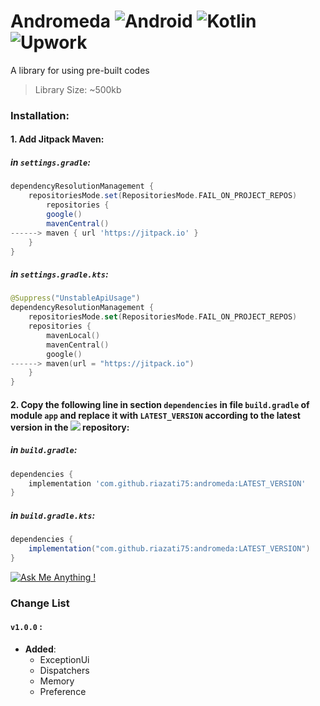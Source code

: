 # Andromeda ![Android](https://img.shields.io/badge/Android-3DDC84?style=for-the-badge&logo=android&logoColor=white) ![Kotlin](https://img.shields.io/badge/kotlin-%237F52FF.svg?style=for-the-badge&logo=kotlin&logoColor=white) ![Upwork](https://img.shields.io/badge/UpWork-6FDA44?style=for-the-badge&logo=Upwork&logoColor=white)

A library for using pre-built codes

> Library Size: ~500kb

### Installation:

#### 1. Add Jitpack Maven:

##### in `settings.gradle`:
```groovy
dependencyResolutionManagement {
    repositoriesMode.set(RepositoriesMode.FAIL_ON_PROJECT_REPOS)
        repositories {
        google()
        mavenCentral()
------> maven { url 'https://jitpack.io' }
    }
}
```

##### in `settings.gradle.kts`:
```kotlin
@Suppress("UnstableApiUsage")
dependencyResolutionManagement {
    repositoriesMode.set(RepositoriesMode.FAIL_ON_PROJECT_REPOS)
    repositories {
        mavenLocal()
        mavenCentral()
        google()
------> maven(url = "https://jitpack.io")
    }
}
```

#### 2. Copy the following line in section `dependencies` in file `build.gradle` of module `app` and replace it with `LATEST_VERSION` according to the latest version in the [![](https://jitpack.io/v/farsroidx/andromeda.svg)](https://jitpack.io/#farsroidx/andromeda) repository:

##### in `build.gradle`:
```groovy
dependencies {
    implementation 'com.github.riazati75:andromeda:LATEST_VERSION'
}
```

##### in `build.gradle.kts`:
```groovy
dependencies {
    implementation("com.github.riazati75:andromeda:LATEST_VERSION")
}
```

[![Ask Me Anything !](https://img.shields.io/badge/Ask%20me-anything-1abc9c.svg)](https://github.com/riazati75)

### Change List

#### `v1.0.0` :
- **Added**:
  - ExceptionUi
  - Dispatchers
  - Memory
  - Preference